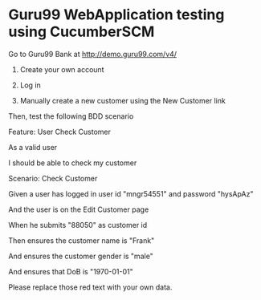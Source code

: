 # Guru99 WebApplication testing using CucumberSCM

Go to Guru99 Bank at http://demo.guru99.com/v4/

1. Create your own account

2. Log in

3. Manually create a new customer using the New Customer link

Then, test the following BDD scenario

Feature: User Check Customer

As a valid user

I should be able to check my customer

Scenario: Check Customer

Given a user has logged in user id "mngr54551" and password "hysApAz"

And the user is on the Edit Customer page

When he submits "88050" as customer id

Then ensures the customer name is "Frank"

And ensures the customer gender is "male"

And ensures that DoB is "1970-01-01"

Please replace those red text with your own data.
